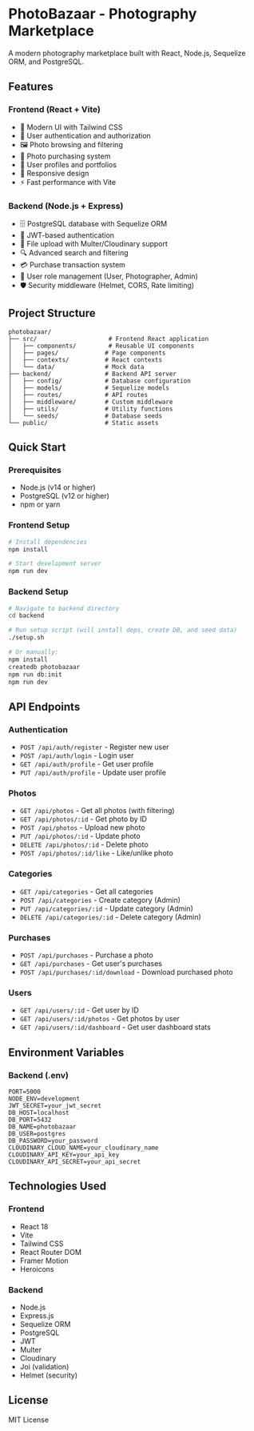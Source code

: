 # PhotoBazaar - Photography Marketplace

A modern photography marketplace built with React, Node.js, Sequelize ORM, and PostgreSQL.

## Features

### Frontend (React + Vite)
- 🎨 Modern UI with Tailwind CSS
- 🔐 User authentication and authorization
- 🖼️ Photo browsing and filtering
- 🛒 Photo purchasing system
- 👤 User profiles and portfolios
- 📱 Responsive design
- ⚡ Fast performance with Vite

### Backend (Node.js + Express)
- 🗄️ PostgreSQL database with Sequelize ORM
- 🔑 JWT-based authentication
- 📁 File upload with Multer/Cloudinary support
- 🔍 Advanced search and filtering
- 💳 Purchase transaction system
- 👥 User role management (User, Photographer, Admin)
- 🛡️ Security middleware (Helmet, CORS, Rate limiting)

## Project Structure

```
photobazaar/
├── src/                    # Frontend React application
│   ├── components/         # Reusable UI components
│   ├── pages/             # Page components
│   ├── contexts/          # React contexts
│   └── data/              # Mock data
├── backend/               # Backend API server
│   ├── config/            # Database configuration
│   ├── models/            # Sequelize models
│   ├── routes/            # API routes
│   ├── middleware/        # Custom middleware
│   ├── utils/             # Utility functions
│   └── seeds/             # Database seeds
└── public/                # Static assets
```

## Quick Start

### Prerequisites
- Node.js (v14 or higher)
- PostgreSQL (v12 or higher)
- npm or yarn

### Frontend Setup
```bash
# Install dependencies
npm install

# Start development server
npm run dev
```

### Backend Setup
```bash
# Navigate to backend directory
cd backend

# Run setup script (will install deps, create DB, and seed data)
./setup.sh

# Or manually:
npm install
createdb photobazaar
npm run db:init
npm run dev
```

## API Endpoints

### Authentication
- `POST /api/auth/register` - Register new user
- `POST /api/auth/login` - Login user
- `GET /api/auth/profile` - Get user profile
- `PUT /api/auth/profile` - Update user profile

### Photos
- `GET /api/photos` - Get all photos (with filtering)
- `GET /api/photos/:id` - Get photo by ID
- `POST /api/photos` - Upload new photo
- `PUT /api/photos/:id` - Update photo
- `DELETE /api/photos/:id` - Delete photo
- `POST /api/photos/:id/like` - Like/unlike photo

### Categories
- `GET /api/categories` - Get all categories
- `POST /api/categories` - Create category (Admin)
- `PUT /api/categories/:id` - Update category (Admin)
- `DELETE /api/categories/:id` - Delete category (Admin)

### Purchases
- `POST /api/purchases` - Purchase a photo
- `GET /api/purchases` - Get user's purchases
- `POST /api/purchases/:id/download` - Download purchased photo

### Users
- `GET /api/users/:id` - Get user by ID
- `GET /api/users/:id/photos` - Get photos by user
- `GET /api/users/:id/dashboard` - Get user dashboard stats

## Environment Variables

### Backend (.env)
```
PORT=5000
NODE_ENV=development
JWT_SECRET=your_jwt_secret
DB_HOST=localhost
DB_PORT=5432
DB_NAME=photobazaar
DB_USER=postgres
DB_PASSWORD=your_password
CLOUDINARY_CLOUD_NAME=your_cloudinary_name
CLOUDINARY_API_KEY=your_api_key
CLOUDINARY_API_SECRET=your_api_secret
```

## Technologies Used

### Frontend
- React 18
- Vite
- Tailwind CSS
- React Router DOM
- Framer Motion
- Heroicons

### Backend
- Node.js
- Express.js
- Sequelize ORM
- PostgreSQL
- JWT
- Multer
- Cloudinary
- Joi (validation)
- Helmet (security)

## License

MIT License
